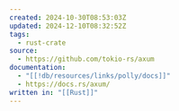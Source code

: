```yaml
---
created: 2024-10-30T08:53:03Z
updated: 2024-12-10T08:32:52Z
tags:
  - rust-crate
source:
  - https://github.com/tokio-rs/axum
documentation:
  - "[[!db/resources/links/polly/docs]]"
  - https://docs.rs/axum/
written in: "[[Rust]]"
---
```

